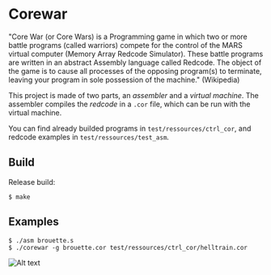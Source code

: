 # Corewar
"Core War (or Core Wars) is a Programming game in which two or more battle programs (called warriors) compete for the control of the MARS virtual computer (Memory Array Redcode Simulator). These battle programs are written in an abstract Assembly language called Redcode. The object of the game is to cause all processes of the opposing program(s) to terminate, leaving your program in sole possession of the machine." (Wikipedia)

This project is made of two parts, an *assembler* and a *virtual machine*.
The assembler compiles the _redcode_ in a ``.cor`` file, which can be run with the virtual machine.

You can find already builded programs in `test/ressources/ctrl_cor`, and redcode examples in `test/ressources/test_asm`.

## Build
Release build:
```
$ make
```

## Examples
```
$ ./asm brouette.s
$ ./corewar -g brouette.cor test/ressources/ctrl_cor/helltrain.cor
```


![Alt text](https://media.giphy.com/media/oHxsaLVY5COfNPuMRc/giphy.gi "Corewar")

